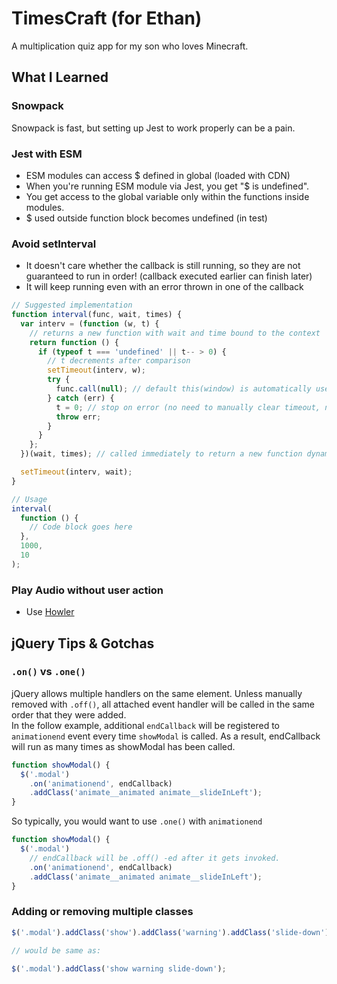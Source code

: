 # TimesCraft (for Ethan)

A multiplication quiz app for my son who loves Minecraft.

## What I Learned

### Snowpack

Snowpack is fast, but setting up Jest to work properly can be a pain.

### Jest with ESM

- ESM modules can access $ defined in global (loaded with CDN)
- When you're running ESM module via Jest, you get "$ is undefined".
- You get access to the global variable only within the functions inside modules.
- $ used outside function block becomes undefined (in test)

### Avoid setInterval

- It doesn't care whether the callback is still running, so they are not guaranteed to run in order! (callback executed earlier can finish later)
- It will keep running even with an error thrown in one of the callback

```js
// Suggested implementation
function interval(func, wait, times) {
  var interv = (function (w, t) {
    // returns a new function with wait and time bound to the context
    return function () {
      if (typeof t === 'undefined' || t-- > 0) {
        // t decrements after comparison
        setTimeout(interv, w);
        try {
          func.call(null); // default this(window) is automatically used if not in strict mode
        } catch (err) {
          t = 0; // stop on error (no need to manually clear timeout, no need to keep ids)
          throw err;
        }
      }
    };
  })(wait, times); // called immediately to return a new function dynamically bound with args

  setTimeout(interv, wait);
}

// Usage
interval(
  function () {
    // Code block goes here
  },
  1000,
  10
);
```

### Play Audio without user action

- Use [Howler](https://github.com/goldfire/howler.js#documentation)

## jQuery Tips & Gotchas

### `.on()` vs `.one()`

jQuery allows multiple handlers on the same element.
Unless manually removed with `.off()`, all attached event handler will be called in the same order that they were added.
<br/>
In the follow example, additional `endCallback` will be registered to `animationend` event every time `showModal` is called. As a result, endCallback will run as many times as showModal has been called.

```js
function showModal() {
  $('.modal')
    .on('animationend', endCallback)
    .addClass('animate__animated animate__slideInLeft');
}
```

So typically, you would want to use `.one()` with `animationend`

```js
function showModal() {
  $('.modal')
    // endCallback will be .off() -ed after it gets invoked.
    .on('animationend', endCallback)
    .addClass('animate__animated animate__slideInLeft');
}
```

### Adding or removing multiple classes

```js
$('.modal').addClass('show').addClass('warning').addClass('slide-down');

// would be same as:

$('.modal').addClass('show warning slide-down');
```
